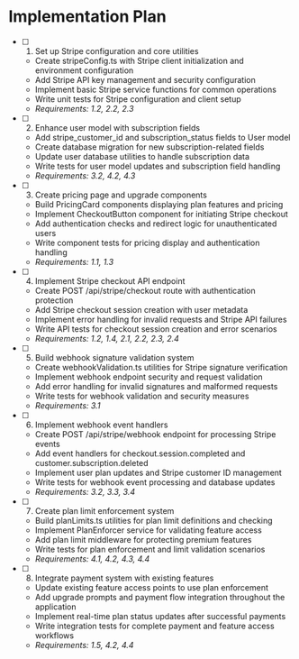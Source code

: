 # Implementation Plan

- [ ] 1. Set up Stripe configuration and core utilities
  - Create stripeConfig.ts with Stripe client initialization and environment configuration
  - Add Stripe API key management and security configuration
  - Implement basic Stripe service functions for common operations
  - Write unit tests for Stripe configuration and client setup
  - _Requirements: 1.2, 2.2, 2.3_

- [ ] 2. Enhance user model with subscription fields
  - Add stripe_customer_id and subscription_status fields to User model
  - Create database migration for new subscription-related fields
  - Update user database utilities to handle subscription data
  - Write tests for user model updates and subscription field handling
  - _Requirements: 3.2, 4.2, 4.3_

- [ ] 3. Create pricing page and upgrade components
  - Build PricingCard components displaying plan features and pricing
  - Implement CheckoutButton component for initiating Stripe checkout
  - Add authentication checks and redirect logic for unauthenticated users
  - Write component tests for pricing display and authentication handling
  - _Requirements: 1.1, 1.3_

- [ ] 4. Implement Stripe checkout API endpoint
  - Create POST /api/stripe/checkout route with authentication protection
  - Add Stripe checkout session creation with user metadata
  - Implement error handling for invalid requests and Stripe API failures
  - Write API tests for checkout session creation and error scenarios
  - _Requirements: 1.2, 1.4, 2.1, 2.2, 2.3, 2.4_

- [ ] 5. Build webhook signature validation system
  - Create webhookValidation.ts utilities for Stripe signature verification
  - Implement webhook endpoint security and request validation
  - Add error handling for invalid signatures and malformed requests
  - Write tests for webhook validation and security measures
  - _Requirements: 3.1_

- [ ] 6. Implement webhook event handlers
  - Create POST /api/stripe/webhook endpoint for processing Stripe events
  - Add event handlers for checkout.session.completed and customer.subscription.deleted
  - Implement user plan updates and Stripe customer ID management
  - Write tests for webhook event processing and database updates
  - _Requirements: 3.2, 3.3, 3.4_

- [ ] 7. Create plan limit enforcement system
  - Build planLimits.ts utilities for plan limit definitions and checking
  - Implement PlanEnforcer service for validating feature access
  - Add plan limit middleware for protecting premium features
  - Write tests for plan enforcement and limit validation scenarios
  - _Requirements: 4.1, 4.2, 4.3, 4.4_

- [ ] 8. Integrate payment system with existing features
  - Update existing feature access points to use plan enforcement
  - Add upgrade prompts and payment flow integration throughout the application
  - Implement real-time plan status updates after successful payments
  - Write integration tests for complete payment and feature access workflows
  - _Requirements: 1.5, 4.2, 4.4_